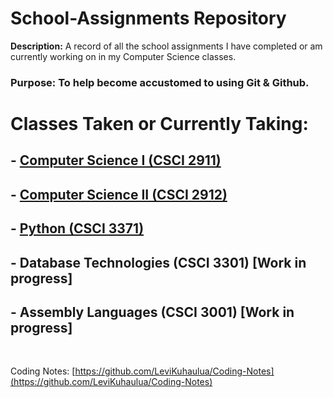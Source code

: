 # **School-Assignments Repository**

**Description:** A record of all the school assignments I have completed or am currently working on in my Computer Science classes. 

### Purpose: To help become accustomed to using Git & Github. 

# Classes Taken or Currently Taking: 
## - [Computer Science I  (CSCI 2911)](https://github.com/LeviKuhaulua/School-Assignments/tree/main/2911/2911%20Labs)
## - [Computer Science II (CSCI 2912)](https://github.com/LeviKuhaulua/School-Assignments/tree/main/2912)
## - [Python (CSCI 3371)](https://github.com/LeviKuhaulua/School-Assignments/tree/main/Python)
## - Database Technologies (CSCI 3301) [Work in progress]
## - Assembly Languages (CSCI 3001) [Work in progress] 
<br> 

Coding Notes: [https://github.com/LeviKuhaulua/Coding-Notes](https://github.com/LeviKuhaulua/Coding-Notes)

